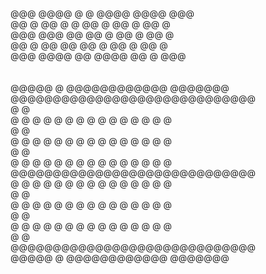                                 
                                
                                
@@@  @@@@ @  @ @@@@ @@@@ @@@    <br /> 
@@ @ @@   @  @ @@ @ @@ @ @@ @   <br /> 
@@@  @@@   @@  @@ @ @@ @ @@ @   <br /> 
@@ @ @@    @@  @@ @ @@ @ @@ @   <br /> 
@@@  @@@@  @@  @@@@ @@ @ @@@    <br /> 
                                <br /> 
                                <br /> 
@@@@@  @ @@@@@@@@@@@@ @@@@@@@   <br /> 
@@@@@@@@@@@@@@@@@@@@@@@@@@@@@   <br /> 
@                           @   <br /> 
@ @ @ @ @ @ @ @ @ @ @ @ @ @ @   <br /> 
@                           @   <br /> 
@ @ @ @ @ @ @ @ @ @ @ @ @ @ @   <br /> 
@                           @   <br /> 
@ @ @ @ @ @ @ @ @ @ @ @ @ @ @   <br /> 
@@@@@@@@@@@@@@@@@@@@@@@@@@@@@   <br /> 
@ @ @ @ @ @ @ @ @ @ @ @ @ @ @   <br /> 
@                           @   <br /> 
@ @ @ @ @ @ @ @ @ @ @ @ @ @ @   <br /> 
@                           @   <br /> 
@ @ @ @ @ @ @ @ @ @ @ @ @ @ @   <br /> 
@                           @   <br /> 
@@@@@@@@@@@@@@@@@@@@@@@@@@@@@   <br /> 
@@@@@  @ @@@@@@@@@@@@ @@@@@@@   <br /> 
                                
                                
                                
                                
                                

